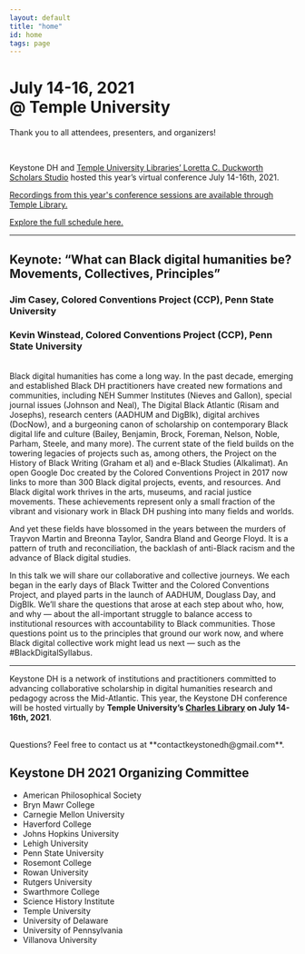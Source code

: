 ```yaml
---
layout: default
title: "home"
id: home
tags: page
---
```


# July 14-16, 2021<br/>@ Temple University
 
Thank you to all attendees, presenters, and organizers!

<br/>

Keystone DH and [Temple University Libraries’ Loretta C. Duckworth Scholars Studio](https://library.temple.edu/lcdss) hosted this year’s virtual conference July 14-16th, 2021.

[Recordings from this year's conference sessions are available through Temple Library.](https://library.temple.edu/watchpastprograms/search?q=keystone)

[Explore the full schedule here.](https://keystonedh.network/2021/schedule)

---

## **Keynote: “What can Black digital humanities be? Movements, Collectives, Principles”** 

### Jim Casey, Colored Conventions Project (CCP), Penn State University 
### Kevin Winstead, Colored Conventions Project (CCP), Penn State University 


<br/>
Black digital humanities has come a long way. In the past decade, emerging and established Black DH practitioners have created new formations and communities, including NEH Summer Institutes (Nieves and Gallon), special journal issues (Johnson and Neal), The Digital Black Atlantic (Risam and Josephs), research centers (AADHUM and DigBlk), digital archives (DocNow), and a burgeoning canon of scholarship on contemporary Black digital life and culture (Bailey, Benjamin, Brock, Foreman, Nelson, Noble, Parham, Steele, and many more). The current state of the field builds on the towering legacies of projects such as, among others, the Project on the History of Black Writing (Graham et al) and e-Black Studies (Alkalimat). An open Google Doc created by the Colored Conventions Project in 2017 now links to more than 300 Black digital projects, events, and resources. And Black digital work thrives in the arts, museums, and racial justice movements. These achievements represent only a small fraction of the vibrant and visionary work in Black DH pushing into many fields and worlds.

And yet these fields have blossomed in the years between the murders of Trayvon Martin and Breonna Taylor, Sandra Bland and George Floyd. It is a pattern of truth and reconciliation, the backlash of anti-Black racism and the advance of Black digital studies.

In this talk we will share our collaborative and collective journeys. We each began in the early days of Black Twitter and the Colored Conventions Project, and played parts in the launch of AADHUM, Douglass Day, and DigBlk. We’ll share the questions that arose at each step about who, how, and why — about the all-important struggle to balance access to institutional resources with accountability to Black communities. Those questions point us to the principles that ground our work now, and where Black digital collective work might lead us next — such as the #BlackDigitalSyllabus. 

---

Keystone DH is a network of institutions and practitioners committed to advancing collaborative scholarship in digital humanities research and pedagogy across the Mid-Atlantic. This year, the Keystone DH conference will be hosted virtually by **Temple University’s [Charles Library](https://www.temple.edu/about/libraries/charles) on July 14-16th, 2021**.

<br/>
Questions? Feel free to contact us at **contactkeystonedh@gmail.com**. 

<br/>

## Keystone DH 2021 Organizing Committee

- American Philosophical Society
- Bryn Mawr College
- Carnegie Mellon University
- Haverford College
- Johns Hopkins University
- Lehigh University
- Penn State University
- Rosemont College
- Rowan University
- Rutgers University
- Swarthmore College
- Science History Institute 
- Temple University
- University of Delaware
- University of Pennsylvania
- Villanova University

